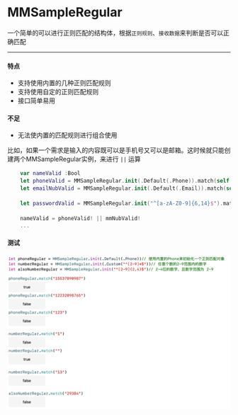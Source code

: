 # MMSampleRegular
一个简单的可以进行正则匹配的结构体，根据`正则规则`、`接收数据`来判断是否可以正确匹配

----

#### 特点
* 支持使用内置的几种正则匹配规则
* 支持使用自定的正则匹配规则
* 接口简单易用

#### 不足
* 无法使内置的匹配规则进行组合使用

比如，如果一个需求是输入的内容既可以是手机号又可以是邮箱。这时候就只能创建两个MMSampleRegular实例，来进行 `||` 运算

``` swift
    var nameValid :Bool
    let phoneValid = MMSampleRegular.init(.Default(.Phone)).match(self.name)
    let emailNubValid = MMSampleRegular.init(.Default(.Email)).match(self.name)
    
    let passwordValid = MMSampleRegular.init("^[a-zA-Z0-9]{6,14}$").match(self.password)// [6,14]位的密码

    nameValid = phoneValid! || mmNubValid!
    ...
```

#### 测试
![playground](example.png)
